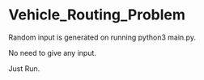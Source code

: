 # Vehicle_Routing_Problem

Random input is generated on running python3 main.py.

No need to give any input.

Just Run.
